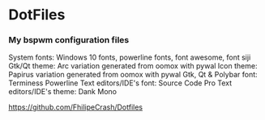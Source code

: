 # DotFiles
### My bspwm configuration files

System fonts: Windows 10 fonts, powerline fonts, font awesome, font siji
Gtk/Qt theme: Arc variation generated from oomox with pywal
Icon theme: Papirus variation generated from oomox with pywal
Gtk, Qt & Polybar font: Terminess Powerline
Text editors/IDE's font: Source Code Pro
Text editors/IDE's theme: Dank Mono

https://github.com/FhilipeCrash/Dotfiles

